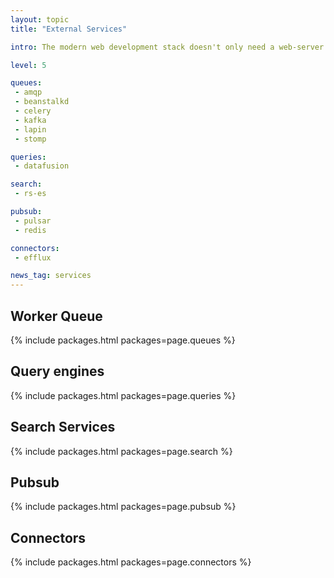 ```yaml
---
layout: topic
title: "External Services"

intro: The modern web development stack doesn't only need a web-server but is often built on a range of external services to provide specific features, from worker queues over search and pubsub, rust support for these is seriously lacking at the moment. Be sure you are able to build the connection yourself if needed.

level: 5

queues:
 - amqp
 - beanstalkd
 - celery
 - kafka
 - lapin
 - stomp

queries:
 - datafusion

search:
 - rs-es

pubsub:
 - pulsar
 - redis

connectors:
 - efflux

news_tag: services
---
```



<h2>Worker Queue</h2>

{% include packages.html packages=page.queues %}

<h2>Query engines</h2>

{% include packages.html packages=page.queries %}

<h2>Search Services</h2>

{% include packages.html packages=page.search %}

<h2>Pubsub</h2>

{% include packages.html packages=page.pubsub %}

<h2>Connectors</h2>

{% include packages.html packages=page.connectors %}
